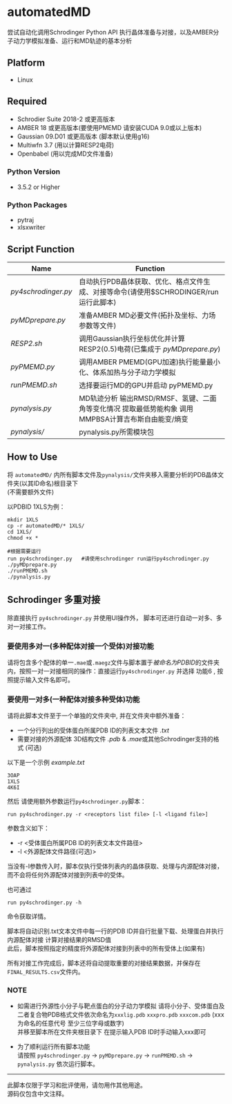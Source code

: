 automatedMD
==========
尝试自动化调用Schrodinger Python API 执行晶体准备与对接，以及AMBER分子动力学模拟准备、运行和MD轨迹的基本分析

## Platform  
* Linux  
## Required    
* Schrodier Suite 2018-2 或更高版本
* AMBER 18 或更高版本(要使用PMEMD 请安装CUDA 9.0或以上版本)
* Gaussian 09.D01 或更高版本 (脚本默认使用g16)
* Multiwfn 3.7 (用以计算RESP2电荷)
* Openbabel (用以完成MD文件准备)
### Python Version
* 3.5.2 or Higher
### Python Packages  
* pytraj  
* xlsxwriter  
  
## Script Function
|        Name        | Function |
| -----------------  | -------- |
|*py4schrodinger.py* | 自动执行PDB晶体获取、优化、格点文件生成、对接等命令(请使用$SCHRODINGER/run运行此脚本) |
|*pyMDprepare.py*    | 准备AMBER MD必要文件(拓扑及坐标、力场参数等文件)   
|*RESP2.sh*          | 调用Gaussian执行坐标优化并计算RESP2(0.5)电荷(已集成于 *pyMDprepare.py*)  |
|*pyPMEMD.py*        | 调用AMBER PMEMD(GPU加速)执行能量最小化、体系加热与分子动力学模拟  |
|*runPMEMD.sh*       | 选择要运行MD的GPU并启动 pyPMEMD.py   |
|*pynalysis.py*      | MD轨迹分析 输出RMSD/RMSF、氢键、二面角等变化情况 提取最低势能构象  调用MMPBSA计算吉布斯自由能变/熵变  |
|*pynalysis/*        | pynalysis.py所需模块包|

## How to Use
将 `automatedMD/` 内所有脚本文件及`pynalysis/`文件夹移入需要分析的PDB晶体文件夹(以其ID命名)根目录下  
(不需要额外文件)

以PDBID 1XLS为例：  

    mkdir 1XLS
    cp -r automatedMD/* 1XLS/
    cd 1XLS/
    chmod +x *

    #根据需要运行
    run py4schrodinger.py   #请使用schrodinger run运行py4schrodinger.py
    ./pyMDprepare.py
    ./runPMEMD.sh   
    ./pynalysis.py

## Schrodinger 多重对接
除直接执行 `py4schrodinger.py` 并使用UI操作外， 脚本可还进行自动一对多、多对一对接工作。  

### 要使用多对一(多种配体对接一个受体)对接功能
请将包含多个配体的单一`.mae`或`.maegz`文件与脚本置于*被命名为PDBID*的文件夹内，按照一对一对接相同的操作：直接运行`py4schrodinger.py` 并选择 功能6 , 按照提示输入文件名即可。

### 要使用一对多(一种配体对接多种受体)功能
请将此脚本文件至于一个单独的文件夹中, 并在文件夹中额外准备：

* 一个分行列出的受体蛋白所属PDB ID的列表文本文件 *.txt* 
* 需要对接的外源配体 3D结构文件  *.pdb* & *.mae*或其他Schrodinger支持的格式 (可选)
  
以下是一个示例 *example.txt*

    3OAP
    1XLS
    4K6I

然后 请使用额外参数运行`py4schrodinger.py`脚本：  

    run py4schrodinger.py -r <receptors list file> [-l <ligand file>] 

参数含义如下：

* -r <受体蛋白所属PDB ID的列表文本文件路径>
* -l <外源配体文件路径(可选)>
  
当没有-l参数传入时，脚本仅执行受体列表内的晶体获取、处理与内源配体对接，而不会将任何外源配体对接到列表中的受体。  

也可通过

    run py4schrodinger.py -h  

命令获取详情。  

脚本将自动识别.txt文本文件中每一行的PDB ID并自行批量下载、处理蛋白并执行内源配体对接 计算对接结果的RMSD值  
此后，脚本按照指定的精度将外源配体对接到列表中的所有受体上(如果有)

所有对接工作完成后，脚本还将自动提取重要的对接结果数据，并保存在`FINAL_RESULTS.csv`文件内。


### NOTE
* 如需进行外源性小分子与靶点蛋白的分子动力学模拟 请将小分子、受体蛋白及二者复合物PDB格式文件依次命名为`xxxlig.pdb` `xxxpro.pdb` `xxxcom.pdb`  (xxx为命名的任意代号 至少三位字母或数字)  
并移至脚本所在文件夹根目录下 在提示输入PDB ID时手动输入xxx即可

* 为了顺利运行所有脚本功能  
请按照 `py4schrodinger.py` → `pyMDprepare.py` → `runPMEMD.sh` → `pynalysis.py` 依次运行脚本。
* * *
此脚本仅限于学习和批评使用，请勿用作其他用途。   
源码仅包含中文注释。
